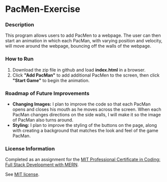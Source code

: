 # PacMen-Exercise

### Description

This program allows users to add PacMen to a webpage. The user can then start an animation in which each PacMan, with varying position and velocity, will move around the webpage, bouncing off the walls of the webpage.

### How to Run

1. Download the zip file in github and load **index.html** in a browser.
2. Click **"Add PacMan"** to add additional PacMen to the screen, then click **"Start Game"** to begin the animation.

### Roadmap of Future Improvements

- **Changing Images:** I plan to improve the code so that each PacMan opens and closes his mouth as he moves across the screen. When each PacMan changes directions on the side walls, I will make it so the image of PacMan also turns around.
- **Styling:** I plan to improve the styling of the buttons on the page, along with creating a background that matches the look and feel of the game PacMan.

### License Information
Completed as an assignment for the [MIT Professional Certificate in Coding: Full Stack Development with MERN](https://executive-ed.xpro.mit.edu/professional-certificate-coding?utm_source=Google&utm_medium=c&utm_term=mit%20coding&utm_location=1027726&utm_campaign=B-365D_US_GG_SE_PCC_Brand&utm_content=MIT-Coding___School_Duration&gclid=Cj0KCQiAweaNBhDEARIsAJ5hwbe5iGViYiDsRYlBGKAHHLbH-GiiJ16dKOBbV7tvosiu9UTfbS7tAygaAkW1EALw_wcB).

See [MIT license](https://github.com/brandontanner/PacMen-Exercise/blob/main/LICENSE).
